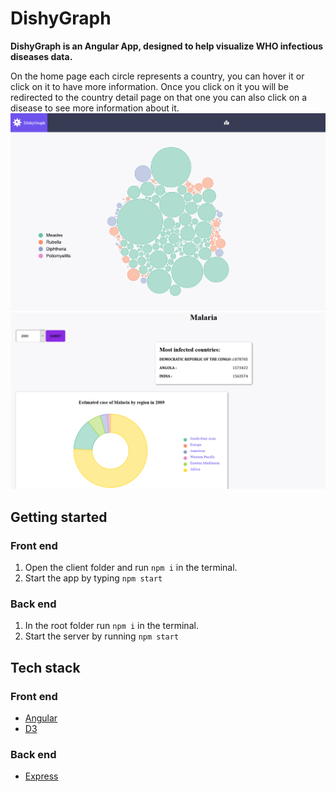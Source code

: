 # DishyGraph
**DishyGraph is an Angular App, designed to help visualize WHO infectious diseases data.** 

On the home page each circle represents a country, you can hover it or click on it to have more information. Once you click on it you will be redirected to the country detail page on that one you can also click on a disease to see more information about it. 
![Home](screenshots/dishygraph-home.png)
![Disease](screenshots/dishygraph-disease.png)
## Getting started 
### Front end
1. Open the client folder and run `npm i` in the terminal.
2. Start the app by typing `npm start`
### Back end
1. In the root folder run `npm i` in the terminal.
2. Start the server by running `npm start`

## Tech stack
### Front end
- [Angular](https://angular.io/)
- [D3](https://d3js.org/)
### Back end
- [Express](https://expressjs.com/)
